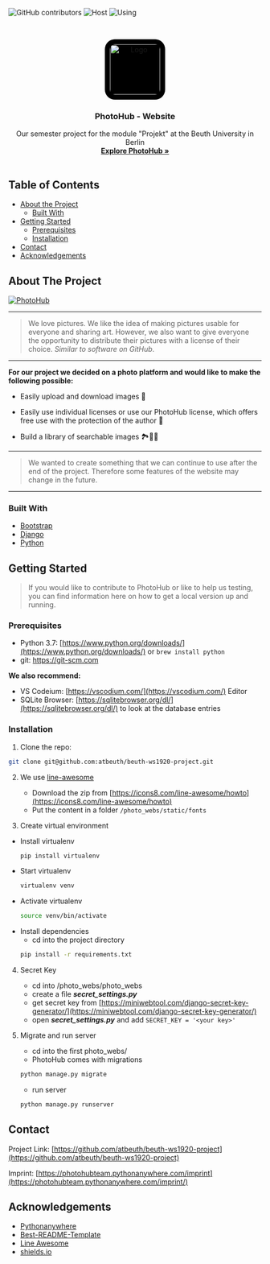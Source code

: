 <!-- shields -->
![GitHub contributors](https://img.shields.io/github/contributors/atbeuth/beuth-ws1920-project)
![Host](https://img.shields.io/badge/Host-pythonanywhere-blue)
![Using](https://img.shields.io/badge/Using-Python%20--%20Django-yellowgreen)

<!-- PROJECT LOGO -->
<br />
<p align="center">
    <img style="background: black; padding: 10px; border-radius: 20px;" src="https://photohubteam.pythonanywhere.com/static/icons/logo_photohub.png" alt="Logo" width="100" height="100">

  <h3 align="center">PhotoHub - Website</h3>

  <p align="center">
    Our semester project for the module "Projekt" at the Beuth University in Berlin
    <br />
    <a href="https://photohubteam.pythonanywhere.com/"><strong>Explore PhotoHub »</strong></a>
    <br /><br />

<!-- TABLE OF CONTENTS -->
## Table of Contents

* [About the Project](#about-the-project)
  * [Built With](#built-with)
* [Getting Started](#getting-started)
  * [Prerequisites](#prerequisites)
  * [Installation](#installation)
* [Contact](#contact)
* [Acknowledgements](#acknowledgements)

<!-- ABOUT THE PROJECT -->
## About The Project

<a href="https://ibb.co/4jDyKZ5"><img src="https://i.ibb.co/bryhQg8/PhotoHub.png" alt="PhotoHub" border="0"></a>

---
> We love pictures. We like the idea of making pictures usable for everyone and sharing art. However, we also want to give everyone the opportunity to distribute their pictures with a license of their choice. *Similar to software on GitHub*.
---

**For our project we decided on a photo platform and would like to make the following possible:**

* Easily upload and download images 📡

* Easily use individual licenses or use our PhotoHub license, which offers free use with the protection of the author 📃

* Build a library of searchable images 🏞🌌🌉

---

> We wanted to create something that we can continue to use after the end of the project. Therefore some features of the website may change in the future.

---

### Built With

* [Bootstrap](https://getbootstrap.com)
* [Django](https://www.djangoproject.com)
* [Python](https://www.python.org)

<!-- GETTING STARTED -->
## Getting Started
>If you would like to contribute to PhotoHub or like to help us testing, you can find information here on how to get a local version up and running.

### Prerequisites
* Python 3.7: [https://www.python.org/downloads/](https://www.python.org/downloads/) or `brew install python`
* git: https://git-scm.com

**We also recommend:**
* VS Codeium: [https://vscodium.com/](https://vscodium.com/) Editor
* SQLite Browser: [https://sqlitebrowser.org/dl/](https://sqlitebrowser.org/dl/) to look at the database entries

### Installation
1. Clone the repo:
```sh
git clone git@github.com:atbeuth/beuth-ws1920-project.git
```

2. We use [line-awesome](https://icons8.com/line-awesome)
    * Download the zip from [https://icons8.com/line-awesome/howto](https://icons8.com/line-awesome/howto)
    * Put the content in a folder 
    `/photo_webs/static/fonts`

3. Create virtual environment
*   Install virtualenv 
    ```sh
    pip install virtualenv
    ```
*   Start virtualenv
    ```sh
    virtualenv venv
    ```
*   Activate virtualenv
    ```sh
    source venv/bin/activate
    ```
*   Install dependencies
    * cd into the project directory
    ```sh
    pip install -r requirements.txt
    ```

4. Secret Key
    * cd into /photo_webs/photo_webs
    * create a file ***secret_settings.py***
    * get secret key from [https://miniwebtool.com/django-secret-key-generator/](https://miniwebtool.com/django-secret-key-generator/)
    * open ***secret_settings.py*** and add 
    `SECRET_KEY = '<your key>'`

5. Migrate and run server
    * cd into the first photo_webs/
    * PhotoHub comes with migrations
    ```sh
    python manage.py migrate
    ```
    * run server
     ```sh
    python manage.py runserver
    ```
<!-- CONTACT -->
## Contact
Project Link: [https://github.com/atbeuth/beuth-ws1920-project](https://github.com/atbeuth/beuth-ws1920-project)

Imprint: [https://photohubteam.pythonanywhere.com/imprint](https://photohubteam.pythonanywhere.com/imprint/)

<!-- ACKNOWLEDGEMENTS -->
## Acknowledgements
* [Pythonanywhere](https://www.pythonanywhere.com)
* [Best-README-Template](https://github.com/othneildrew/Best-README-Template)
* [Line Awesome](https://icons8.com/line-awesome)
* [shields.io](https://shields.io/category/other)
